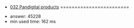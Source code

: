 + [032 Pandigital products](http://projecteuler.net/problem=32)
========================

- answer: 45228 
- min used time: 162 ms

